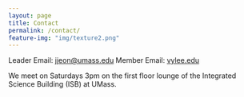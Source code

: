 ```yaml
---
layout: page
title: Contact
permalink: /contact/
feature-img: "img/texture2.png"
---
```


Leader Email: [jjeon@umass.edu](jjeon@umass.edu)
Member Email: [vylee.edu](vylee@umass.edu)
 
We meet on Saturdays 3pm on the first floor lounge of the Integrated Science Building (ISB) at UMass.
